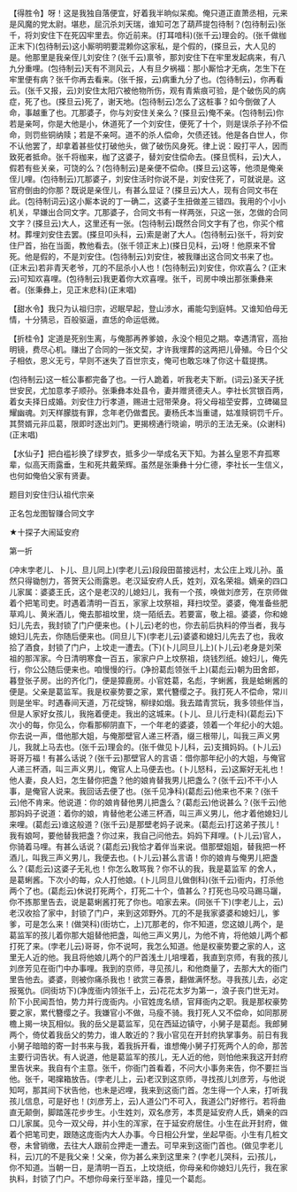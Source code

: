 <!-- { "loadSidebar": true } -->
【得胜令】呀！这是我独自落便宜，好着我半晌似呆痴。俺只道正直萧丞相，元来是风魔的党太尉。堪悲，屈沉杀刘天瑞，谁知可怎了葫芦提包待制？(包待制云)张千，将刘安住下在死囚牢里去。你近前来。(打耳喑科)(张千云)理会的。(张千做枷正末下)(包待制云)这小厮明明要混赖你这家私，是个假的，(搽旦云，大人见的是。他那里是我亲侄儿刘安住？(张千云)禀爷，那刘安住下在牢里发起病来，有八九分重哩。(包待制云)天有不测风云，人有旦夕祸福：那小厮恰才无病，怎生下在牢里便有病？张千你再去看来。(张千报，云)病重九分了也。(包待制云)，你再看云。(张千又报，云)刘安住太阳穴被他物所伤，观有青紫痕可验，是个破伤风的病症，死了也。(搽旦云)死了，谢天地。(包待制云)怎么了这桩事？如今倒做了人命，事越重了也。兀那婆子，你与刘安住关亲么？(搽旦云)俺不亲。(包待制云)你若是亲呵，你是大他是小，休道死了一个刘安住，便死了十个，则是误杀子孙不偿命，则罚些铜纳赎；若是不亲呵。道不的杀人偿命，欠债还钱。他是各白世人，你不认他罢了，却拿着甚些仗打破他头，做了破伤风身死。律上说：殴打平人，因而致死者抵命。张千将枷来，枷了这婆子，替刘安住偿命去。(搽旦慌科，云)大人，假若有些关亲，可饶的么？(包待制云)是亲便不偿命。(搽旦云)这等，他须是俺亲侄儿哩。(包待制云)兀那婆子，刘安住活时你说不是，刘安住死了，可就说是。这官府倒由的你那？既说是亲侄儿，有甚么显证？(搽旦云)大人，现有合同文书在此。(包待制词云)这小厮本说的丁一确二，这婆子生扭做差三错四。我用的个小小机关，早嫌出合同文字。兀那婆子，合同文书有一样两张，只这一张，怎做的合同文字？(搽旦云)大人，这里还有一张。(包待制云)既然合同文字有了也，你买个棺材。葬埋刘安住去罢。(搽旦叩头科，云)索是谢了大人。(包待制云)张千，将刘安住尸首，抬在当面，教他看去。(张千领正末上)(搽日见科，云)呀！他原来不曾死。他是假的，不是刘安住。(包待制云)刘安住，被我赚出这合同文书来了也。(正末云)若非青天老爷，兀的不屈杀小人也！(包待制云)刘安住，你欢喜么？(正末云)可知欢喜哩。(包待制云)我更着你大欢喜哩。张千，司房中唤出那张秉彝来者。(张秉彝上，见正末悲科)(正末唱)

【甜水令】我只为认祖归宗，迟眠早起，登山涉水，甫能勾到庭帏。又谁知伯母无情，十分猜忌，百般驱逼，直恁的命运低微。

【折桂令】定道是死别生离，与俺那再养爹娘，永没个相见之期。幸遇清官，高抬明镜，费尽心机。赚出了合同的一张文契，才许我埋葬的这两把儿骨殖。今日个父子相依，恩义无亏，早则不迷失了百世宗支，俺可也敢忘味了你这十载提携。

(包待制云)这一桩公事都完备了也。一行人跪着，听我老夫下断。(词云)圣天子抚世安民，尤加意孝子顺孙。张秉彝本处县令，妻并赠贤德夫人。李社长赏银百两，着女夫择日成婚。刘安住力行孝道，赐进士冠带荣身。将父母祖茔安葬，立碑碣显耀幽魂。刘天样朦胧有罪，念年老仍做耆民。妻杨氏本当重谴，姑准赎铜罚千斤。其赘婿元非瓜葛，限即时逐出刘门。更揭榜通行晓谕，明示的王法无亲。(众谢科)(正末唱)

【水仙子】把白褴衫换了绿罗衣，抵多少一举成名天下知。为甚么皇恩不弃孤寒辈，似高天雨露垂，生和死共戴荣辉。虽然是张秉彝十分仁德，李社长一生信义，也何如俺伯父家有贤妻。

题目刘安住归认祖代宗亲

正名包龙图智赚合同文字
　




★十探子大闹延安府

第一折

(冲末孛老儿、卜儿、旦儿同上)(孛老儿云)段段田苗接远村，太公庄上戏儿孙。虽然只得锄刨力，答贺天公雨露恩。老汉延安府人氏，姓刘，双名荣祖。嫡亲的四口儿家属：婆婆王氏，这个是老汉的儿媳妇儿，我有一个孩，唤做刘彦芳，在京师做着个把笔司吏。时遇着清明一百五，家家上坟祭祖，拜扫坟茔。婆婆，俺准备些肥草鸡儿、黄米酒儿，俺去那祖坟里，烧一陌纸去。若要富，敬上祖。婆婆，你和媳妇儿先去，我封锁了门户便来也。(卜儿云)老的也，你去前后执料的停当者，我与媳妇儿先去，你随后便来也。(同旦儿下)(孛老儿云)婆婆和媳妇儿先去了也，我收拾了酒食，封锁了门户，上坟走一遭去。(下)(卜儿同旦儿上)(卜儿云)老身是刘荣祖的那浑家。今日清明寒食一百五，家家户户上坟祭祖，烧钱烈纸。媳妇儿，俺先行，你公公随后便来也。咱慢慢的行。(净扮葛彪领张千上)(葛彪云)朝为田舍郎，暮登张子房。出的齐化门，便是獐鹿房。小官姓葛，名彪，字蜊酱，我是蛤蜊酱的便是。父亲是葛监军。我是权豪势要之家，累代簪缨之子。我打死人不偿命，常川则是坐牢。时遇春间天道，万花绽锦，柳绿如烟。我去踏青赏玩，我多领些伴当，但是人家好女孩儿，我拖着便走。我出的这城来。(卜儿、旦儿行走科)(葛彪云)下次小的每，你见么，你看那柳阴直下，一个年老的婆婆，领着一个年纪小的大姐。你去说一声，借他那大姐，与俺那壁官人递三杯酒，缀三根带儿，叫我三声义男儿，我就上马去也。(张千云)理会的。(张千做见卜儿科，云)支揖妈妈。(卜儿云)哥哥万福！有甚么话说？(张千云)那壁官人的言语：借你那年纪小的大姐，与俺官人递三杯酒，叫三声义男儿，俺官人上马便去也。(卜儿怒科，云)这厮好无礼也！他人妻，良人妇，怎生替你把盏？他的娘肯替我男儿把盏么？(张千云)不干小人事，是俺官人说来。我回话去便了也。(张千见净科)(葛彪云)他来也不来？(张千云)他不肯来。他说道：你的娘肯替他男儿把盏么？(葛彪云)他说甚么？(张千云)他那妈妈子说道：着你的娘，肯替他老公递三杯酒，叫三声义男儿，他才着他媳妇儿来哩。(葛彪云)谁这般道？(张千云)是那壁老妈子说来。(葛彪云)打这弟子孩儿！我有娘呵，要他替我把盏？你过来，我自己问他去。妈妈下拜哩。(卜儿云)官人，你骑着马哩。有甚么话说？(葛彪云)我恰才着伴当来说。借那壁姐姐，替我把一杯酒儿，叫我三声义男儿，我便去也。(卜儿云)甚么言语！你的娘肯与俺男儿把盏么？(葛彪云)这婆子无礼也！你怎么敢骂我？你不认的我，我是葛监军
的舍人，是葛蜊酱。下次小的每，众人打他娘。(卜儿同旦儿做倒科)(张千云)衙内，打杀他两个了也。(葛彪云)休说打死两个，打死二十个，值甚么？打死也马咬马踢马躧，你不拣那里告去，说是葛蜊酱打死了你也。咱家去来。(同张千下)(孛老儿上，云)老汉收拾了家中，封锁了门户，来到这郊野外。兀的不是我家婆婆和媳妇儿，爹爹，可是怎么来！(做哭科)(街坊亡，上)兀那老的，你不知道，您这娘儿两个，是葛监军的孩儿着你那大姐替他把盏，叫他三声义男儿，为他不肯，将他娘儿两个都打死了来。(孛老儿云)哥哥，你不说呵，我怎么知道。他是权豪势要之家的人，这里无人近的他。我且将他娘儿两个的尸首浅土儿培埋着，我直到京师，有我的孩儿刘彦芳见在衙门中办事哩。我到的京师，寻见孩儿，和他商量了，去那大大的衙门里告他去。婆婆，则被你痛杀我也！欲赏三春景，翻做满怀愁。寻我孩儿去，必定报冤仇。(同街坊下)(净庞衙内领张千上，云)花花太岁为第一，浪子丧门世无对。阶下小民闻吾怕，势力并行庞衙内。小官姓庞名绩，官拜衙内之职。我是那权豪势要之家，累代簪缨之子。我嫌官小不做，马瘦不骑。我打死人又不偿命，如同那房檐上揭一块瓦相似。我的岳父是葛监军，见在西延边镇守，小舅子是葛彪。我郎舅两个，倚仗着我岳父的势力，谁人敢近的？我小官见在开封府执掌事务。前日有我小舅子暗暗的寄一封书来与我，着我拆开看，谁想俺小舅子打死两个人的命，那苦主要行词告状。有人说道，他是葛监军的孩儿，无人近的他，则怕他来我这开封府里告状来。我自有个主意。张千，你衙门首看着，不问大小事务来告，你不要拦当他。张千，喝撺箱放告。(孛老儿上，云)老汉到这京师，寻找孩儿刘彦芳，与他说知呵，那其间下状告他，也未是迟哩，我来到这衙门首。怎生得一个人来，打听我孩儿信息，可是好也！(刘彦芳上，云)人道公门不可入，我道公门好修行。若将曲直无颠倒，脚踏莲花步步生。小生姓刘，双名彦芳，本贯是延安府人氏，嫡亲的四口儿家属。见今一双父母，并小生的浑家，在于延安府居住。小生在此开封府，做着个把笔司吏，跟随这庞衙内大人办事。今日相公升堂，坐起早衙。小生有几桩文卷，未曾销缴，去往大人跟前佥押走一遭去。可早来到这衙门首也。(做见孛老儿科，云)兀的不是我父亲！父亲，你为甚么来到这里来？(孛老儿哭科，云)孩儿，你不知道。当朝一日，是清明一百五，上坟烧纸，你母亲和你媳妇儿先行，我在家执料，封锁了门户。不想你母亲行至半路，撞见一个葛彪。
